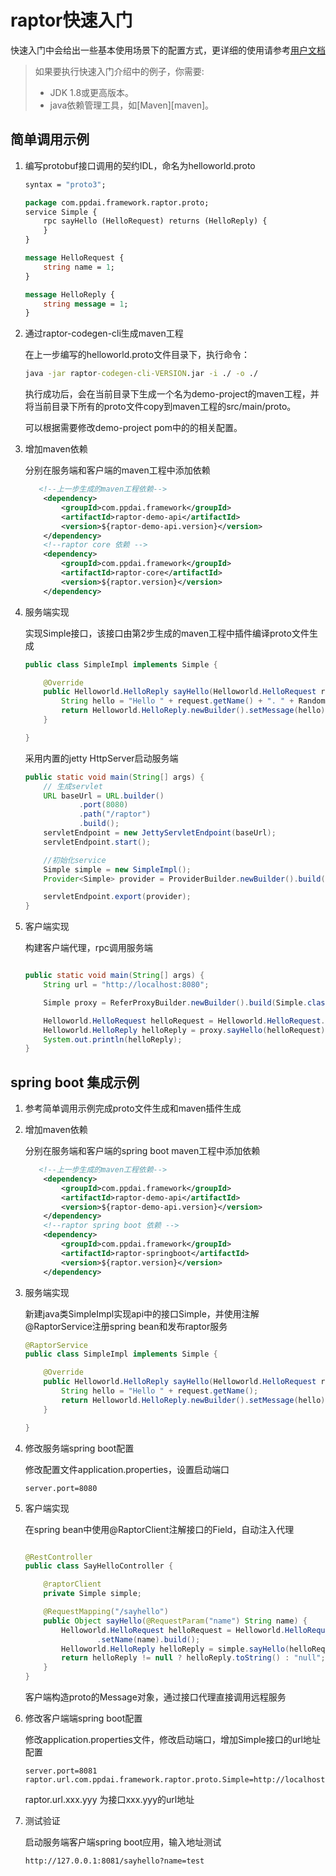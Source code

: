 # raptor快速入门

快速入门中会给出一些基本使用场景下的配置方式，更详细的使用请参考[用户文档](userguide.md)

> 如果要执行快速入门介绍中的例子，你需要:
>  * JDK 1.8或更高版本。
>  * java依赖管理工具，如[Maven][maven]。


## 简单调用示例

1. 编写protobuf接口调用的契约IDL，命名为helloworld.proto

    ```proto
    syntax = "proto3";

    package com.ppdai.framework.raptor.proto;
    service Simple {
        rpc sayHello (HelloRequest) returns (HelloReply) {
        }
    }

    message HelloRequest {
        string name = 1;
    }

    message HelloReply {
        string message = 1;
    }

    ```

2. 通过raptor-codegen-cli生成maven工程

    在上一步编写的helloworld.proto文件目录下，执行命令：
    ```cmd
    java -jar raptor-codegen-cli-VERSION.jar -i ./ -o ./
    ```
    执行成功后，会在当前目录下生成一个名为demo-project的maven工程，并将当前目录下所有的proto文件copy到maven工程的src/main/proto。

    可以根据需要修改demo-project pom中的的相关配置。

3. 增加maven依赖

    分别在服务端和客户端的maven工程中添加依赖
    ```xml
       <!--上一步生成的maven工程依赖-->
        <dependency>
            <groupId>com.ppdai.framework</groupId>
            <artifactId>raptor-demo-api</artifactId>
            <version>${raptor-demo-api.version}</version>
        </dependency>
        <!--raptor core 依赖 -->
        <dependency>
            <groupId>com.ppdai.framework</groupId>
            <artifactId>raptor-core</artifactId>
            <version>${raptor.version}</version>
        </dependency>

    ```

4. 服务端实现

    实现Simple接口，该接口由第2步生成的maven工程中插件编译proto文件生成
    ```java
    public class SimpleImpl implements Simple {

        @Override
        public Helloworld.HelloReply sayHello(Helloworld.HelloRequest request) {
            String hello = "Hello " + request.getName() + ". " + RandomUtils.nextInt(0, 10000);
            return Helloworld.HelloReply.newBuilder().setMessage(hello).build();
        }

    }
    ```

    采用内置的jetty HttpServer启动服务端
    ```java
    public static void main(String[] args) {
        // 生成servlet
        URL baseUrl = URL.builder()
                .port(8080)
                .path("/raptor")
                .build();
        servletEndpoint = new JettyServletEndpoint(baseUrl);
        servletEndpoint.start();

        //初始化service
        Simple simple = new SimpleImpl();
        Provider<Simple> provider = ProviderBuilder.newBuilder().build(Simple.class, simple);

        servletEndpoint.export(provider);
    }
    ```
5. 客户端实现

    构建客户端代理，rpc调用服务端
    ```java

    public static void main(String[] args) {
        String url = "http://localhost:8080";

        Simple proxy = ReferProxyBuilder.newBuilder().build(Simple.class, URL.valueOf(url));

        Helloworld.HelloRequest helloRequest = Helloworld.HelloRequest.newBuilder().setName("ppdai").build();
        Helloworld.HelloReply helloReply = proxy.sayHello(helloRequest);
        System.out.println(helloReply);
    }
    ```

## spring boot 集成示例

1. 参考简单调用示例完成proto文件生成和maven插件生成

2. 增加maven依赖

    分别在服务端和客户端的spring boot maven工程中添加依赖
    ```xml
       <!--上一步生成的maven工程依赖-->
        <dependency>
            <groupId>com.ppdai.framework</groupId>
            <artifactId>raptor-demo-api</artifactId>
            <version>${raptor-demo-api.version}</version>
        </dependency>
        <!--raptor spring boot 依赖 -->
        <dependency>
            <groupId>com.ppdai.framework</groupId>
            <artifactId>raptor-springboot</artifactId>
            <version>${raptor.version}</version>
        </dependency>

    ```

3. 服务端实现

    新建java类SimpleImpl实现api中的接口Simple，并使用注解@RaptorService注册spring bean和发布raptor服务

    ```java
    @RaptorService
    public class SimpleImpl implements Simple {

        @Override
        public Helloworld.HelloReply sayHello(Helloworld.HelloRequest request) {
            String hello = "Hello " + request.getName();
            return Helloworld.HelloReply.newBuilder().setMessage(hello).build();
        }

    }
    ```

4. 修改服务端spring boot配置

    修改配置文件application.properties，设置启动端口

    ```properties
    server.port=8080
    ```

5. 客户端实现

    在spring bean中使用@RaptorClient注解接口的Field，自动注入代理

    ```java

    @RestController
    public class SayHelloController {

        @raptorClient
        private Simple simple;

        @RequestMapping("/sayhello")
        public Object sayHello(@RequestParam("name") String name) {
            Helloworld.HelloRequest helloRequest = Helloworld.HelloRequest.newBuilder()
                    .setName(name).build();
            Helloworld.HelloReply helloReply = simple.sayHello(helloRequest);
            return helloReply != null ? helloReply.toString() : "null";
        }
    }

    ```
    客户端构造proto的Message对象，通过接口代理直接调用远程服务

6. 修改客户端端spring boot配置

    修改application.properties文件，修改启动端口，增加Simple接口的url地址配置

    ```properties
    server.port=8081
    raptor.url.com.ppdai.framework.raptor.proto.Simple=http://localhost:8080
    ```
    raptor.url.xxx.yyy 为接口xxx.yyy的url地址

7. 测试验证

    启动服务端客户端spring boot应用，输入地址测试

    ```cmd
    http://127.0.0.1:8081/sayhello?name=test
    ```
    
